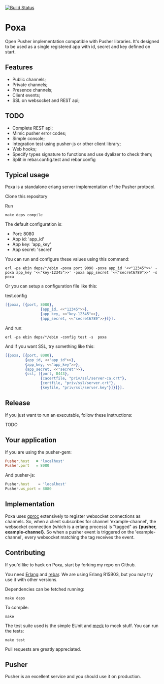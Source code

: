 [![Build Status](https://travis-ci.org/edgurgel/poxa.png?branch=master)](https://travis-ci.org/edgurgel/poxa)

# Poxa

Open Pusher implementation compatible with Pusher libraries. It's designed to be used as a single registered app with id, secret and key defined on start.


## Features

* Public channels;
* Private channels;
* Presence channels;
* Client events;
* SSL on websocket and REST api;

## TODO

* Complete REST api;
* Mimic pusher error codes;
* Simple console;
* Integration test using pusher-js or other client library;
* Web hooks;
* Specify types signature to functions and use dyalizer to check them;
* Split in rebar.config.test and rebar.config


## Typical usage

Poxa is a standalone erlang server implementation of the Pusher protocol.

Clone this repository

Run

```console
make deps compile
```
The default configuration is:

* Port: 8080
* App id: 'app_id'
* App key: 'app_key'
* App secret: 'secret'

You can run and configure these values using this command:

```console
erl -pa ebin deps/*/ebin -poxa port 9090 -poxa app_id '<<"12345">>' -poxa app_key '<<"key-12345">>' -poxa app_secret '<<"secret6789">>' -s  poxa
```

Or you can setup a configuration file like this:

test.config

```erlang
[{poxa, [{port, 8080},
                {app_id, <<"12345">>},
                {app_key, <<"key-12345">>},
                {app_secret, <<"secret6789">>}]}].
```

And run:

```console
erl -pa ebin deps/*/ebin -config test -s  poxa
```

And if you want SSL, try something like this:

```erlang
[{poxa, [{port, 8080},
         {app_id, <<"app_id">>},
         {app_key, <<"app_key">>},
         {app_secret, <<"secret">>},
         {ssl, [{port, 8443},
                {cacertfile, "priv/ssl/server-ca.crt"},
                {certfile, "priv/ssl/server.crt"},
                {keyfile, "priv/ssl/server.key"}]}]}].
```

## Release

If you just want to run an executable, follow these instructions:

TODO


## Your application

If you are using the pusher-gem:

```ruby
Pusher.host   = 'localhost'
Pusher.port   = 8080
```
And pusher-js:
```javascript
Pusher.host    = 'localhost'
Pusher.ws_port = 8080
```


## Implementation

Poxa uses [gproc](https://github.com/uwiger/gproc) extensively to register websocket connections as channels. So, when a client subscribes for channel 'example-channel', the websocket connection (which is a erlang process) is "tagged" as **{pusher, example-channel}**. So when a pusher event is triggered on the 'example-channel', every websocket matching the tag receives the event.

## Contributing

If you'd like to hack on Poxa, start by forking my repo on Github.

You need [Erlang](http://www.erlang.org) and [rebar](https://github.com/basho/rebar). We are using Erlang R15B03, but you may try use it with other versions.

Dependencies can be fetched running:

```console
make deps
```

To compile:

```console
make
```

The test suite used is the simple EUnit and [meck](http://github.com/eproxus/meck) to mock stuff. You can run the tests:

```console
make test
```

Pull requests are greatly appreciated.

## Pusher

Pusher is an excellent service and you should use it on production.

